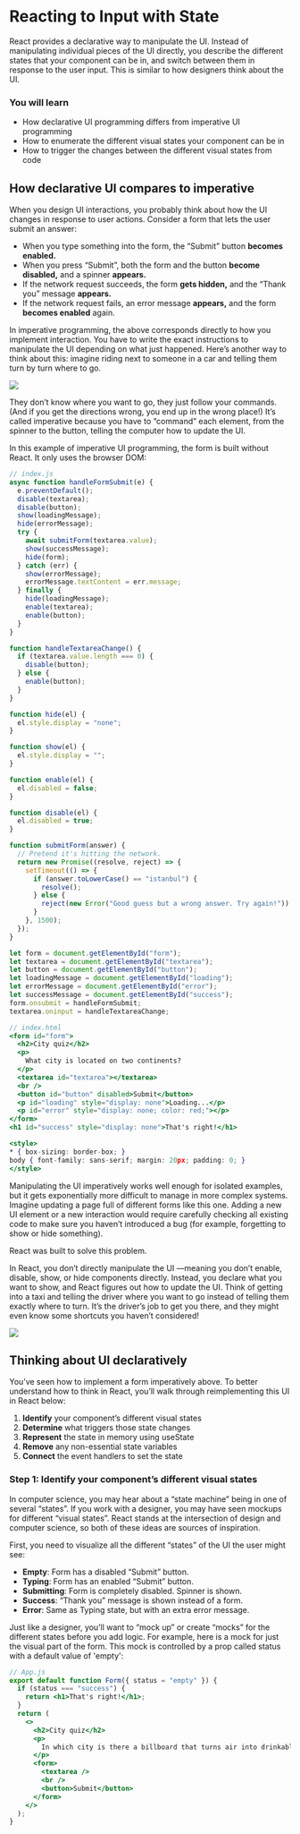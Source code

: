 # Reacting to Input with State

React provides
a declarative way
to manipulate the UI.
Instead of manipulating individual pieces of the UI directly,
you describe the different states that
your component can be in,
and switch between them in response to the user input.
This is similar to
how designers think about the UI.

### You will learn

- How declarative UI programming differs from
  imperative UI programming
- How to
  enumerate the different visual states
  your component can be in
- How to
  trigger the changes
  between the different visual states from code

## How declarative UI compares to imperative

When you design UI interactions,
you probably think about
how the UI changes in response to user actions.
Consider a form that
lets the user submit an answer:

- When you type something into the form,
  the “Submit” button <b>becomes enabled.</b>
- When you press “Submit”,
  both the form and the button <b>become disabled,</b>
  and a spinner <b>appears.</b>
- If the network request succeeds,
  the form <b>gets hidden,</b>
  and the “Thank you” message <b>appears.</b>
- If the network request fails,
  an error message <b>appears,</b>
  and the form <b>becomes enabled</b> again.

In imperative programming,
the above corresponds directly to
how you implement interaction.
You have to write the exact instructions
to manipulate the UI depending on
what just happened.
Here’s another way to think about this:
imagine
riding next to someone in a car
and telling them turn by turn where to go.

![](https://react.dev/images/docs/illustrations/i_imperative-ui-programming.png)

They don’t know
where you want to go,
they just follow your commands.
(And if you get the directions wrong,
you end up in the wrong place!)
It’s called imperative
because you have to “command” each element,
from the spinner to the button,
telling the computer
how to update the UI.

In this example of imperative UI programming,
the form is built without React.
It only uses the browser DOM:

```jsx
// index.js
async function handleFormSubmit(e) {
  e.preventDefault();
  disable(textarea);
  disable(button);
  show(loadingMessage);
  hide(errorMessage);
  try {
    await submitForm(textarea.value);
    show(successMessage);
    hide(form);
  } catch (err) {
    show(errorMessage);
    errorMessage.textContent = err.message;
  } finally {
    hide(loadingMessage);
    enable(textarea);
    enable(button);
  }
}

function handleTextareaChange() {
  if (textarea.value.length === 0) {
    disable(button);
  } else {
    enable(button);
  }
}

function hide(el) {
  el.style.display = "none";
}

function show(el) {
  el.style.display = "";
}

function enable(el) {
  el.disabled = false;
}

function disable(el) {
  el.disabled = true;
}

function submitForm(answer) {
  // Pretend it's hitting the network.
  return new Promise((resolve, reject) => {
    setTimeout(() => {
      if (answer.toLowerCase() == "istanbul") {
        resolve();
      } else {
        reject(new Error("Good guess but a wrong answer. Try again!"));
      }
    }, 1500);
  });
}

let form = document.getElementById("form");
let textarea = document.getElementById("textarea");
let button = document.getElementById("button");
let loadingMessage = document.getElementById("loading");
let errorMessage = document.getElementById("error");
let successMessage = document.getElementById("success");
form.onsubmit = handleFormSubmit;
textarea.oninput = handleTextareaChange;

// index.html
<form id="form">
  <h2>City quiz</h2>
  <p>
    What city is located on two continents?
  </p>
  <textarea id="textarea"></textarea>
  <br />
  <button id="button" disabled>Submit</button>
  <p id="loading" style="display: none">Loading...</p>
  <p id="error" style="display: none; color: red;"></p>
</form>
<h1 id="success" style="display: none">That's right!</h1>

<style>
* { box-sizing: border-box; }
body { font-family: sans-serif; margin: 20px; padding: 0; }
</style>

```

Manipulating the UI imperatively
works well enough for isolated examples,
but it gets exponentially
more difficult to manage in
more complex systems.
Imagine
updating a page full of different forms
like this one.
Adding a new UI element
or a new interaction
would require carefully checking
all existing code
to make sure you haven’t introduced a bug
(for example,
forgetting to show or hide something).

React was built to solve this problem.

In React,
you don’t directly manipulate the UI
—meaning you don’t enable, disable, show, or hide components directly.
Instead,
you declare
what you want to show,
and React figures out
how to update the UI.
Think of getting into a taxi
and telling the driver
where you want to go
instead of telling them exactly where to turn.
It’s the driver’s job to get you there,
and they might even know some shortcuts you haven’t considered!

![](https://react.dev/images/docs/illustrations/i_declarative-ui-programming.png)

## Thinking about UI declaratively

You’ve seen
how to implement a form imperatively above.
To better understand
how to think in React,
you’ll walk through
reimplementing this
UI in React below:

1. <b>Identify</b> your component’s different visual states
2. <b>Determine</b> what triggers those state changes
3. <b>Represent</b> the state in memory using useState
4. <b>Remove</b> any non-essential state variables
5. <b>Connect</b> the event handlers to set the state

### Step 1: Identify your component’s different visual states

In computer science,
you may hear about a “state machine”
being in one of several “states”.
If you work with a designer,
you may have seen mockups for different “visual states”.
React stands at the intersection of design and computer science,
so both of these ideas are sources of inspiration.

First,
you need to visualize all the different “states” of the UI
the user might see:

- <b>Empty</b>: Form has a disabled “Submit” button.
- <b>Typing</b>: Form has an enabled “Submit” button.
- <b>Submitting</b>: Form is completely disabled. Spinner is shown.
- <b>Success</b>: “Thank you” message is shown instead of a form.
- <b>Error</b>: Same as Typing state, but with an extra error message.

Just like a designer,
you’ll want to “mock up”
or create “mocks” for the different states
before you add logic.
For example,
here is a mock for
just the visual part of the form.
This mock is controlled by a prop
called status with a default value of 'empty':

```jsx
// App.js
export default function Form({ status = "empty" }) {
  if (status === "success") {
    return <h1>That's right!</h1>;
  }
  return (
    <>
      <h2>City quiz</h2>
      <p>
        In which city is there a billboard that turns air into drinkable water?
      </p>
      <form>
        <textarea />
        <br />
        <button>Submit</button>
      </form>
    </>
  );
}
```
